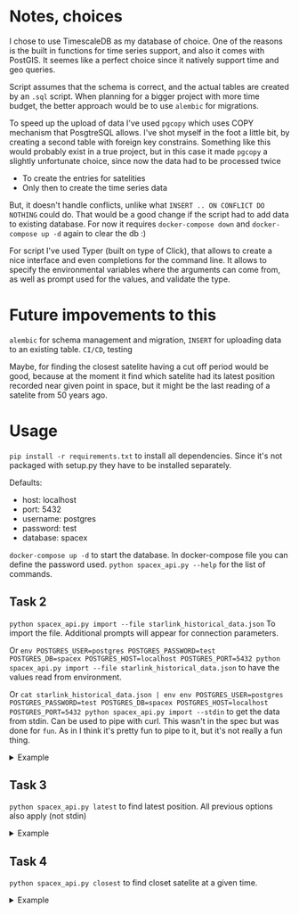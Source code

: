 # Notes, choices
I chose to use TimescaleDB as my database of choice. One of the reasons is the built in functions for time series support, and also it comes with PostGIS. It seemes like a perfect choice since it natively support time and geo queries.

Script assumes that the schema is correct, and the actual tables are created by an `.sql` script.
When planning for a bigger project with more time budget, the better approach would be to use `alembic` for migrations.

To speed up the upload of data I've used `pgcopy` which uses COPY mechanism that PosgtreSQL allows.
I've shot myself in the foot a little bit, by creating a second table with foreign key constrains. Something like this would probably exist in a true project, but in this case it made `pgcopy` a slightly unfortunate choice, since now the data had to be processed twice
- To create the entries for satelities
- Only then to create the time series data

But, it doesn't handle conflicts, unlike what `INSERT .. ON CONFLICT DO NOTHING` could do. That would be a good change if the script had to add data to existing database. For now it requires `docker-compose down` and `docker-compose up -d` again to clear the db :)

For script I've used Typer (built on type of Click), that allows to create a nice interface and even completions for the command line.
It allows to specify the environmental variables where the arguments can come from, as well as prompt used for the values, and validate the type.

# Future impovements to this
`alembic` for schema management and migration, `INSERT` for uploading data to an existing table. `CI/CD`, testing

Maybe, for finding the closest satelite having a cut off period would be good, because at the moment it find which satelite had its latest position recorded near given point in space, but it might be the last reading of a satelite from 50 years ago.

# Usage
`pip install -r requirements.txt` to install all dependencies. Since it's not packaged with setup.py they have to be installed separately.

Defaults:
- host: localhost
- port: 5432
- username: postgres
- password: test
- database: spacex

`docker-compose up -d` to start the database. In docker-compose file you can define the password used.
`python spacex_api.py --help` for the list of commands.
## Task 2
`python spacex_api.py import --file starlink_historical_data.json` To import the file. Additional prompts will appear for connection parameters.

Or `env POSTGRES_USER=postgres POSTGRES_PASSWORD=test POSTGRES_DB=spacex POSTGRES_HOST=localhost POSTGRES_PORT=5432 python spacex_api.py import --file starlink_historical_data.json` to have the values read from environment.

Or `cat starlink_historical_data.json | env env POSTGRES_USER=postgres POSTGRES_PASSWORD=test POSTGRES_DB=spacex POSTGRES_HOST=localhost POSTGRES_PORT=5432 python spacex_api.py import --stdin` to get the data from stdin. Can be used to pipe with curl. This wasn't in the spec but was done for `fun`. As in I think it's pretty fun to pipe to it, but it's not really a fun thing.

<details>
  <summary>Example</summary>

```
▶ env POSTGRES_USER=postgres POSTGRES_PASSWORD=test POSTGRES_DB=spacex POSTGRES_HOST=localhost POSTGRES_PORT=5432 python spacex_api.py import --file starlink_historical_data.json
Success.
```
</details>

## Task 3
`python spacex_api.py latest` to find latest position. All previous options also apply (not stdin)

<details>
  <summary>Example</summary>

```
▶ env POSTGRES_USER=postgres POSTGRES_PASSWORD=test POSTGRES_DB=spacex POSTGRES_HOST=localhost POSTGRES_PORT=5432 python spacex_api.py latest
Time: 2021-01-26T06:26:20
Satelite id: 5eed7714096e590006985664
['satelite_id', 'last', 'last']
('5eed7714096e590006985664', Decimal('52'), Decimal('53.120406589983275580379995517432689666748046875'))
```
</details>


## Task 4
`python spacex_api.py closest` to find closet satelite at a given time.

<details>
  <summary>Example</summary>

```
▶ env POSTGRES_USER=postgres POSTGRES_PASSWORD=test POSTGRES_DB=spacex POSTGRES_HOST=localhost POSTGRES_PORT=5432 python spacex_api.py closest
Time: 2021-01-26T06:26:20
Longitude: 52
Latitude: 53
['satelite_id', 'longitude', 'latitude', 'st_distance']
('5eed7714096e590006985664', Decimal('52'), Decimal('53.120406589983275580379995517432689666748046875'), 11353.569371288984)
```
</details>

